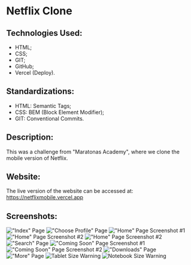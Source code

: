 # Netflix Clone

## Technologies Used:
* HTML;
* CSS;
* GIT;
* GitHub;
* Vercel (Deploy).

## Standardizations:
* HTML: Semantic Tags;
* CSS: BEM (Block Element Modifier);
* GIT: Conventional Commits.

## Description:
This was a challenge from "Maratonas Academy", where we clone the mobile version of Netflix.

## Website:
The live version of the website can be accessed at: https://netflixmobile.vercel.app

## Screenshots:
!["Index" Page](./screenshots/NetflixMobile_IndexPage.png)
!["Choose Profile" Page](./screenshots/NetflixMobile_ProfilePage.png)
!["Home" Page Screenshot #1](./screenshots/NetflixMobile_HomePage-01.png)
!["Home" Page Screenshot #2](./screenshots/NetflixMobile_HomePage-02.png)
!["Home" Page Screenshot #2](./screenshots/NetflixMobile_HomePage-03.png)
!["Search" Page](./screenshots/NetflixMobile_SearchPage.png)
!["Coming Soon" Page Screenshot #1](./screenshots/NetflixMobile_ComingSoonPage-01.png)
!["Coming Soon" Page Screenshot #2](./screenshots/NetflixMobile_ComingSoonPage-02.png)
!["Downloads" Page](./screenshots/NetflixMobile_DownloadsPage.png)
!["More" Page](./screenshots/NetflixMobile_MorePage.png)
![Tablet Size Warning](./screenshots/Load_Warning_TabletVersion.png)
![Notebook Size Warning](./screenshots/Load_Warning_NotebookVersion.png)
